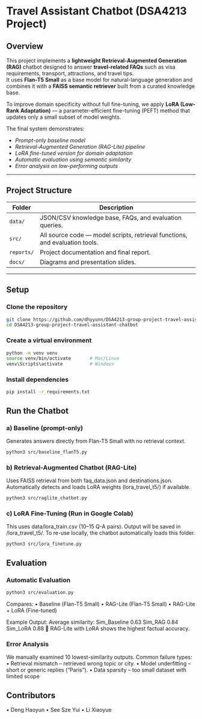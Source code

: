 # Travel Assistant Chatbot (DSA4213 Project)

## Overview
This project implements a **lightweight Retrieval-Augmented Generation (RAG)** chatbot designed to answer **travel-related FAQs** such as visa requirements, transport, attractions, and travel tips.  
It uses **Flan-T5 Small** as a base model for natural-language generation and combines it with a **FAISS semantic retriever** built from a curated knowledge base.  

To improve domain specificity without full fine-tuning, we apply **LoRA (Low-Rank Adaptation)** — a parameter-efficient fine-tuning (PEFT) method that updates only a small subset of model weights.  

The final system demonstrates:
-  *Prompt-only baseline model*  
-  *Retrieval-Augmented Generation (RAG-Lite) pipeline*  
-  *LoRA fine-tuned version for domain adaptation*  
-  *Automatic evaluation using semantic similarity*  
-  *Error analysis on low-performing outputs*

---

## Project Structure
| Folder | Description |
|--------|--------------|
| `data/` | JSON/CSV knowledge base, FAQs, and evaluation queries. |
| `src/` | All source code — model scripts, retrieval functions, and evaluation tools. |
| `reports/` | Project documentation and final report. |
| `docs/` | Diagrams and presentation slides. |

---

## Setup
### Clone the repository
```bash
git clone https://github.com/dhyyunn/DSA4213-group-project-travel-assistant-chatbot.git
cd DSA4213-group-project-travel-assistant-chatbot
```
### Create a virtual environment
``` bash
python -m venv venv
source venv/bin/activate       # Mac/Linux
venv\Scripts\activate          # Windows
```

### Install dependencies
```bash
pip install -r requirements.txt
```

## Run the Chatbot
### a) Baseline (prompt-only)
Generates answers directly from Flan-T5 Small with no retrieval context.
```bash
python3 src/baseline_flanT5.py
```
### b) Retrieval-Augmented Chatbot (RAG-Lite)
Uses FAISS retrieval from both faq_data.json and destinations.json.
Automatically detects and loads LoRA weights (lora_travel_t5/) if available.
```bash
python3 src/raglite_chatbot.py
```

### c) LoRA Fine-Tuning (Run in Google Colab)
This uses data/lora_train.csv (10–15 Q-A pairs).
Output will be saved in /lora_travel_t5/.
To re-use locally, the chatbot automatically loads this folder.
```bash
python3 src/lora_finetune.py
```

## Evaluation
### Automatic Evaluation
```bash
python3 src/evaluation.py
```
Compares:
	•	Baseline (Flan-T5 Small)
	•	RAG-Lite (Flan-T5 Small)
	•	RAG-Lite + LoRA (Fine-tuned)

Example Output:
Average similarity:
Sim_Baseline    0.63
Sim_RAG         0.84
Sim_LoRA        0.88
🎯 RAG-Lite with LoRA shows the highest factual accuracy.

### Error Analysis
We manually examined 10 lowest-similarity outputs.
Common failure types:
	•	Retrieval mismatch – retrieved wrong topic or city.
	•	Model underfitting – short or generic replies (“Paris”).
	•	Data sparsity – too small dataset with limited scope

## Contributors
• Deng Haoyun
• See Sze Yui
• Li Xiaoyue